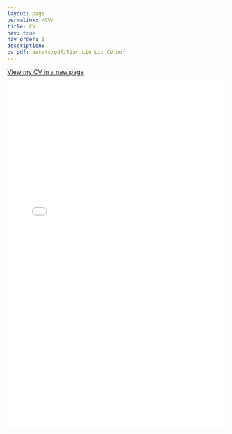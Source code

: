 ```yaml
---
layout: page
permalink: /CV/
title: CV
nav: true
nav_order: 1
description: 
cv_pdf: assets/pdf/Tian_Lin_Liu_CV.pdf
---
```


<style>
  .page__title {
    display: none;
  }
</style>

<a href="/assets/pdf/Tian_Lin_Liu_CV.pdf" class="btn btn-primary" target="_blank">View my CV in a new page</a>

<iframe src="/assets/pdf/Tian_Lin_Liu_CV.pdf" style="width:100%; height:800px;" frameborder="0"></iframe>